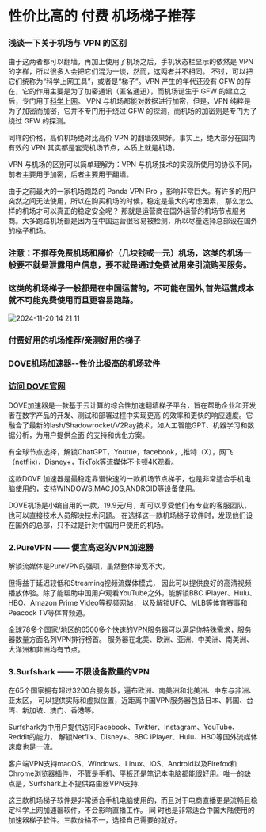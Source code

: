 # 性价比高的 付费 机场梯子推荐

### 浅谈一下关于机场与 VPN 的区别

由于这两者都可以翻墙，再加上使用了机场之后，手机状态栏显示的依然是 VPN 的字样，所以很多人会把它们混为一谈，然而，这两者并不相同。
不过，可以把它们统称为“科学上网工具”，或者是“梯子”。VPN 产生的年代还没有 GFW 的存在，它的作用主要是为了加密通讯（匿名通迅），而机场诞生于 GFW 的建立之后，专门用于[科学上网](https://appletalking.cc/archives/2565)。
VPN 与机场都能对数据进行加密，但是，VPN 纯粹是为了加密而加密，它并不专门用于绕过 GFW 的探测，而机场的加密则是专门为了绕过 GFW 的探测。

同样的价格，高价机场绝对比高价 VPN 的翻墙效果好。事实上，绝大部分在国内有效的 VPN 其实都是套壳机场节点，本质上就是机场。

VPN 与机场的区别可以简单理解为：VPN 与机场技术的实现所使用的协议不同，前者主要用于加密，后者主要用于翻墙。

由于之前最大的一家机场跑路的 Panda VPN Pro ，影响非常巨大。有许多的用户突然之间无法使用，所以在购买机场的时候，稳定是最大的考虑因素，
那么怎么样的机场才可以真正的稳定安全呢？ 那就是运营商在国外运营的机场节点服务商。大多跑路机场都是因为在中国运营很容易被检测，所以尽量选择总部设在国外的梯子机场。

### 注意：不推荐免费机场和廉价（几块钱或一元）机场，这类的机场一般要不就是泄露用户信息，要不就是通过免费试用来引流购买服务。
### 这类的机场梯子一般都是在中国运营的，不可能在国外,首先运营成本就不可能免费使用而且更容易跑路。

![2024-11-20 14 21 11](https://github.com/user-attachments/assets/a904ae24-21c4-4108-99f9-5a6d8bbdd7ab)

### 付费好用的机场推荐/亲测好用的梯子

### DOVE机场加速器--性价比极高的机场软件
### [访问 DOVE官网](https://dove8.cc/a.php?alavBTtF8UB)

 DOVE加速器是一款基于云计算的综合性加速翻墙梯子平台，旨在帮助企业和开发者在数字产品的开发、测试和部署过程中实现更高
的效率和更快的响应速度。它融合了最新的lash/Shadowrocket/V2Ray技术，如人工智能GPT、机器学习和数据分析，为用户提供全面
的支持和优化方案。

有全球节点选择，解锁ChatGPT，Youtue，facebook，,推特（X），网飞（netflix)，Disney+，TikTok等流媒体不卡顿4K观看。

这款DOVE 加速器是最稳定靠谱快速的一款机场节点梯子，也是非常适合手机电脑使用的，支持WINDOWS,MAC,IOS,ANDROID等设备使用。

DOVE机场是小编自用的一款，19.9元/月，却可以享受他们有专业的客服团队，也可以直接技术人员解决技术问题。
在选择这一款机场梯子软件时，发现他们设在国外的总部，只不过是针对中国用户使用的机场。

### 2.PureVPN —— 便宜高速的VPN加速器

解锁流媒体是PureVPN的强项，虽然整体带宽不大，

但得益于延迟较低和Streaming视频流媒体模式，
因此可以提供良好的高清视频播放体验。除了能帮助中国用户观看YouTube之外，能解锁BBC iPlayer、Hulu、HBO、Amazon Prime Video等视频网站，
以及解锁UFC、MLB等体育赛事和Peacock TV等体育频道。

全球78多个国家/地区的6500多个快速的VPN服务器可以满足你特殊需求，服务器数量方面名列VPN排行榜首。
服务器在北美、欧洲、亚洲、中美洲、南美洲、大洋洲和非洲均有节点。

### 3.Surfshark —— 不限设备数量的VPN

在65个国家拥有超过3200台服务器，遍布欧洲、南美洲和北美洲、中东与非洲、亚太区，
可以提供实际和虚拟位置，近距离中国VPN服务器包括日本、韩国、台湾、新加坡、澳门、香港等。

Surfshark为中用户提供访问Facebook、Twitter、Instagram、YouTube、Reddit的能力，
解锁Netflix、Disney+、BBC iPlayer、Hulu、HBO等国外流媒体速度也是一流。

客户端VPN支持macOS、Windows、Linux、iOS、Android以及Firefox和Chrome浏览器插件，
不管是手机、平板还是笔记本电脑都能很好用。唯一的缺点是，Surfshark上不提供路由器VPN支持.

这三款机场梯子软件是非常适合手机电脑使用的，而且对于电商直播更是流畅且稳定科学上网加速器软件，不会影响直播工作。 同
时也是非常适合中国大陆使用的加速器梯子软件。三款价格不一，选择自己需要的就好。

